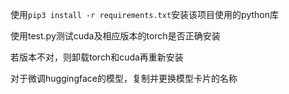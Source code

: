 使用``` pip3 install -r requirements.txt ```安装该项目使用的python库

使用test.py测试cuda及相应版本的torch是否正确安装

若版本不对，则卸载torch和cuda再重新安装

对于微调huggingface的模型，复制并更换模型卡片的名称
